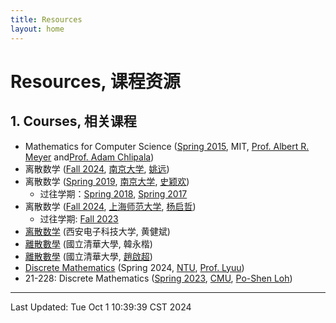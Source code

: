```yaml
---
title: Resources
layout: home
---
```

# Resources, 课程资源

## 1. Courses, 相关课程

- Mathematics for Computer Science ([Spring 2015](https://ocw.mit.edu/courses/6-042j-mathematics-for-computer-science-spring-2015/), MIT, [Prof. Albert R. Meyer](https://ocw.mit.edu/search/?q=Prof.+Albert+R.+Meyer) and[Prof. Adam Chlipala](https://ocw.mit.edu/search/?q=Prof.+Adam+Chlipala))
- 离散数学 ([Fall 2024](https://cs.nju.edu.cn/yuanyao/dismath.htm), [南京大学](https://cs.nju.edu.cn/main.htm), [姚远](https://cs.nju.edu.cn/yuanyao/index.htm))
- 离散数学 ([Spring 2019](https://cs.nju.edu.cn/shiyh/DM2019/index.htm), [南京大学](https://cs.nju.edu.cn/main.htm), [史颖欢](https://cs.nju.edu.cn/shiyh/index.htm))
	- 过往学期：[Spring 2018](https://cs.nju.edu.cn/shiyh/DM2018/index.htm), [Spring 2017](https://cs.nju.edu.cn/shiyh/DM2017/index.htm)
- 离散数学 ([Fall 2024](https://www.dm2024w.spacepenguin.com.cn/), [上海师范大学](https://www.shnu.edu.cn/), [杨启哲](https://basics.sjtu.edu.cn/~yangqizhe/))
	- 过往学期: [Fall 2023](https://www.dm2023w.spacepenguin.com.cn/)
- [离散数学](https://web.xidian.edu.cn/jbhuang/dmath.html) (西安电子科技大学, 黄健斌)
- [離散數學](https://ocw.nthu.edu.tw/ocw/index.php?page=course&cid=129) (國立清華大學, 韓永楷)
- [離散數學](https://ocw.nthu.edu.tw/ocw/index.php?page=course&cid=288) (國立清華大學, [趙啟超](https://www.ee.nthu.edu.tw/ccc/))
- [Discrete Mathematics](https://www.csie.ntu.edu.tw/~lyuu/dm.html) (Spring 2024, [NTU](https://www.csie.ntu.edu.tw/), [Prof. Lyuu](https://www.csie.ntu.edu.tw/~lyuu/))
- 21-228: Discrete Mathematics ([Spring 2023](https://www.math.cmu.edu/~lohp/2023-228.shtml), [CMU](https://www.math.cmu.edu/), [Po-Shen Loh](https://www.poshenloh.com/))

---

Last Updated: Tue Oct  1 10:39:39 CST 2024